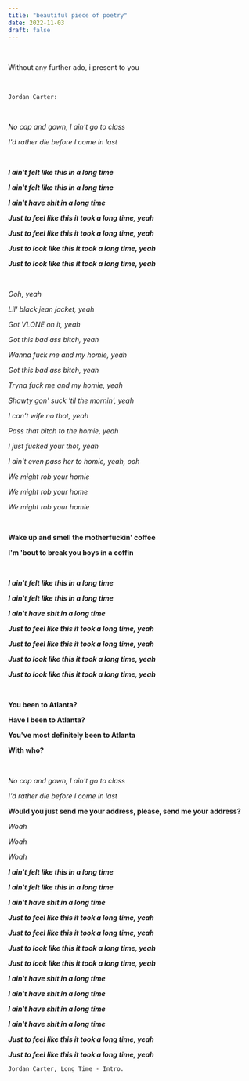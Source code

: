 ```yaml
---
title: "beautiful piece of poetry"
date: 2022-11-03
draft: false
---
```


&nbsp;

Without any further ado, i present to you

&nbsp;

    Jordan Carter:

&nbsp;

*No cap and gown, I ain't go to class*

*I'd rather die before I come in last*

&nbsp;

***I ain't felt like this in a long time***

***I ain't felt like this in a long time***

***I ain't have shit in a long time***

***Just to feel like this it took a long time, yeah*** 

***Just to feel like this it took a long time, yeah***

***Just to look like this it took a long time, yeah***

***Just to look like this it took a long time, yeah***


&nbsp;

*Ooh, yeah*

*Lil' black jean jacket, yeah*

*Got VLONE on it, yeah*

*Got this bad ass bitch, yeah*

*Wanna fuck me and my homie, yeah*

*Got this bad ass bitch, yeah*

*Tryna fuck me and my homie, yeah*

*Shawty gon' suck 'til the mornin', yeah*

*I can't wife no thot, yeah*

*Pass that bitch to the homie, yeah* 

*I just fucked your thot, yeah*

*I ain't even pass her to homie, yeah, ooh*

*We might rob your homie*

*We might rob your home*

*We might rob your homie* 

&nbsp;

**Wake up and smell the motherfuckin' coffee**

**I'm 'bout to break you boys in a coffin**

&nbsp;

***I ain't felt like this in a long time***

***I ain't felt like this in a long time***

***I ain't have shit in a long time***

***Just to feel like this it took a long time, yeah*** 

***Just to feel like this it took a long time, yeah***

***Just to look like this it took a long time, yeah***

***Just to look like this it took a long time, yeah***

&nbsp;

**You been to Atlanta?**

**Have I been to Atlanta?**

**You've most definitely been to Atlanta**

**With who?**

&nbsp;

*No cap and gown, I ain't go to class*

*I'd rather die before I come in last*


**Would you just send me your address, please, send me your address?**


*Woah*

*Woah* 

*Woah* 


***I ain't felt like this in a long time***

***I ain't felt like this in a long time***

***I ain't have shit in a long time***

***Just to feel like this it took a long time, yeah*** 

***Just to feel like this it took a long time, yeah***

***Just to look like this it took a long time, yeah***

***Just to look like this it took a long time, yeah***


***I ain't have shit in a long time***

***I ain't have shit in a long time***

***I ain't have shit in a long time***

***I ain't have shit in a long time***


***Just to feel like this it took a long time, yeah***

***Just to feel like this it took a long time, yeah***

    Jordan Carter, Long Time - Intro.
